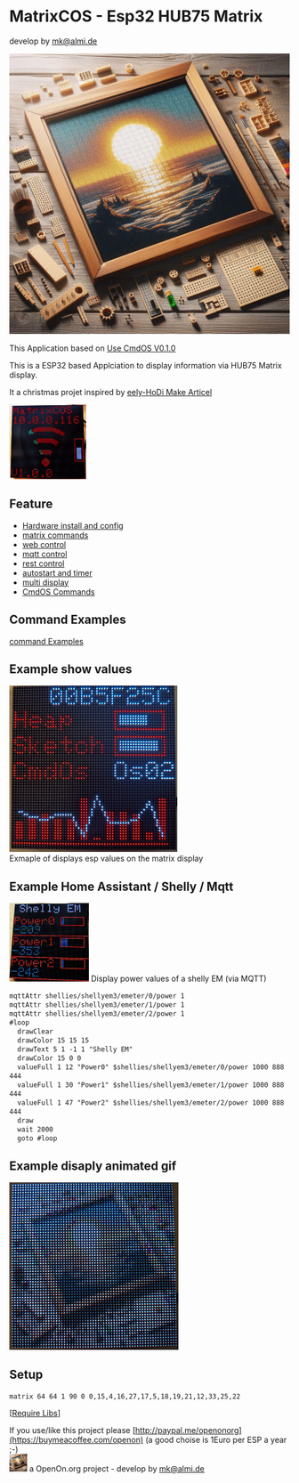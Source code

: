 
# MatrixCOS - Esp32 HUB75 Matrix

develop by mk@almi.de

![CmdOS LOGO](images/Hub75_logo.gif)


This Application based on <a href="http://github.com/mklossde/CmdOs">Use CmdOS V0.1.0</a>

This is a ESP32 based Applciation to display information via HUB75 Matrix display.

It a christmas projet inspired by 
	<a href='https://github.com/JPlenert/eely-hodi'>eely-HoDi Make Articel</a> 

![Display-Title](images/pageTitle.gif)	

## Feature 
 - <a href='doc/Config.md'>Hardware install and config</a>
 - <a href='doc/Commands.md'>matrix commands</a>
 - <a href='doc/Web.md'>web control</a> 
 - <a href='doc/Mqtt.md'>mqtt control</a>
 - <a href='doc/Rest.md'>rest control</a>
 - <a href='doc/Timer.md'>autostart and timer</a> 
 - <a href='doc/Multi.md'>multi display</a> 
 - <a href='https://github.com/mklossde/CmdOs/blob/main/doc/CmdOsCmds.md'>CmdOS Commands</a>
	
## Command Examples 
<a href='example/examples.md'>command Examples</a>

##  Example show values 
![Display-Example](images/pageEsp.gif)	
Exmaple of displays esp values on the matrix display

##  Example Home Assistant / Shelly / Mqtt
![Display-Example](images/shellyEM.gif)	
Display power values of a shelly EM (via MQTT) 

	mqttAttr shellies/shellyem3/emeter/0/power 1
	mqttAttr shellies/shellyem3/emeter/1/power 1 
	mqttAttr shellies/shellyem3/emeter/2/power 1
	#loop
	  drawClear
	  drawColor 15 15 15
	  drawText 5 1 -1 1 "Shelly EM"
	  drawColor 15 0 0 
	  valueFull 1 12 "Power0" $shellies/shellyem3/emeter/0/power 1000 888 444
	  valueFull 1 30 "Power1" $shellies/shellyem3/emeter/1/power 1000 888 444
	  valueFull 1 47 "Power2" $shellies/shellyem3/emeter/2/power 1000 888 444
	  draw
	  wait 2000
	  goto #loop


##  Example disaply animated gif
![Display-Example](images/example_image.gif)

## Setup
	matrix 64 64 1 90 0 0,15,4,16,27,17,5,18,19,21,12,33,25,22
	


[<a href="libs.md">Require Libs</a>]

If you use/like this project please [http://paypal.me/openonorg](https://buymeacoffee.com/openon) (a good choise is 1Euro per ESP a year ;-)  
![LOGO](images/Hub75_logo_32x32.gif) a OpenOn.org project - develop by mk@almi.de 

